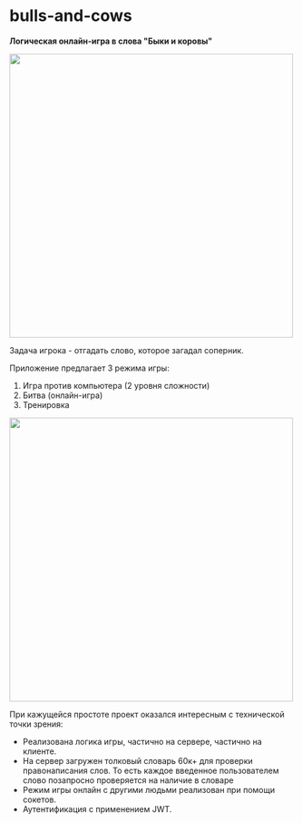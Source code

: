 # bulls-and-cows

**Логическая онлайн-игра в слова
"Быки и коровы"**

<img src="https://user-images.githubusercontent.com/95147567/158383588-935ed7b7-f7a1-4670-9c07-dffe8cdcec58.gif" width="500px"/>

Задача игрока - отгадать слово, которое загадал соперник.

Приложение предлагает 3 режима игры:
1. Игра против компьютера (2 уровня сложности)
2. Битва (онлайн-игра)
3. Тренировка


<img src="https://user-images.githubusercontent.com/95147567/158393913-38cdf2b7-da22-4899-9ab7-1b833465540f.jpg" width="500px"/>

При кажущейся простоте проект оказался интересным с технической точки зрения:
* Реализована логика игры, частично на сервере, частично на клиенте. 
* На сервер загружен толковый словарь 60к+ для проверки правонаписания слов. То есть каждое введенное пользователем слово позапросно проверяется на наличие в словаре
* Режим игры онлайн с другими людьми реализован при помощи сокетов.
* Аутентификация с применением JWT.

